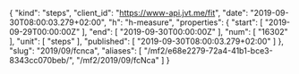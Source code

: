 {
  "kind": "steps",
  "client_id": "https://www-api.jvt.me/fit",
  "date": "2019-09-30T08:00:03.279+02:00",
  "h": "h-measure",
  "properties": {
    "start": [
      "2019-09-29T00:00:00Z"
    ],
    "end": [
      "2019-09-30T00:00:00Z"
    ],
    "num": [
      "16302"
    ],
    "unit": [
      "steps"
    ],
    "published": [
      "2019-09-30T08:00:03.279+02:00"
    ]
  },
  "slug": "2019/09/fcnca",
  "aliases": [
    "/mf2/e68e2279-72a4-41b1-bce3-8343cc070beb/",
    "/mf2/2019/09/fcNca"
  ]
}
